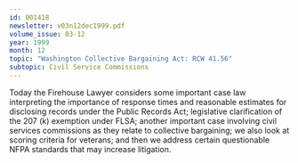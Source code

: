 ```yaml
---
id: 001418
newsletter: v03n12dec1999.pdf
volume_issue: 03-12
year: 1999
month: 12
topic: "Washington Collective Bargaining Act: RCW 41.56"
subtopic: Civil Service Commissions
---
```


Today the Firehouse Lawyer considers some important case law interpreting the importance of response times and reasonable estimates for disclosing records under the Public Records Act; legislative clarification of the 207 (k) exemption under FLSA; another important case involving civil services commissions as they relate to collective bargaining; we also look at scoring criteria for veterans; and then we address certain questionable NFPA standards that may increase litigation.